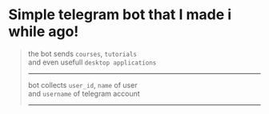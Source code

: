 # Simple telegram bot that I made i while ago!


> the bot sends `courses`, `tutorials`  <br> 
> and even usefull `desktop applications`   <hr> 
> bot collects `user_id`, `name` of user     <br>
> and `username` of telegram account    <hr>

